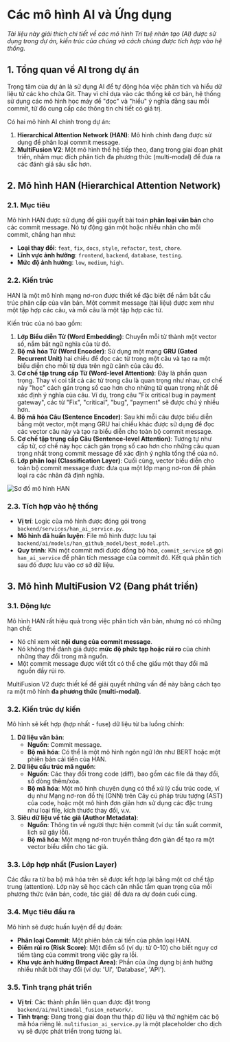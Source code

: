 # Các mô hình AI và Ứng dụng

_Tài liệu này giải thích chi tiết về các mô hình Trí tuệ nhân tạo (AI) được sử dụng trong dự án, kiến trúc của chúng và cách chúng được tích hợp vào hệ thống._

## 1. Tổng quan về AI trong dự án

Trọng tâm của dự án là sử dụng AI để tự động hóa việc phân tích và hiểu dữ liệu từ các kho chứa Git. Thay vì chỉ dựa vào các thống kê cơ bản, hệ thống sử dụng các mô hình học máy để "đọc" và "hiểu" ý nghĩa đằng sau mỗi commit, từ đó cung cấp các thông tin chi tiết có giá trị.

Có hai mô hình AI chính trong dự án:

1.  **Hierarchical Attention Network (HAN)**: Mô hình chính đang được sử dụng để phân loại commit message.
2.  **MultiFusion V2**: Một mô hình thế hệ tiếp theo, đang trong giai đoạn phát triển, nhằm mục đích phân tích đa phương thức (multi-modal) để đưa ra các đánh giá sâu sắc hơn.

## 2. Mô hình HAN (Hierarchical Attention Network)

### 2.1. Mục tiêu

Mô hình HAN được sử dụng để giải quyết bài toán **phân loại văn bản** cho các commit message. Nó tự động gán một hoặc nhiều nhãn cho mỗi commit, chẳng hạn như:

-   **Loại thay đổi**: `feat`, `fix`, `docs`, `style`, `refactor`, `test`, `chore`.
-   **Lĩnh vực ảnh hưởng**: `frontend`, `backend`, `database`, `testing`.
-   **Mức độ ảnh hưởng**: `low`, `medium`, `high`.

### 2.2. Kiến trúc

HAN là một mô hình mạng nơ-ron được thiết kế đặc biệt để nắm bắt cấu trúc phân cấp của văn bản. Một commit message (tài liệu) được xem như một tập hợp các câu, và mỗi câu là một tập hợp các từ.

Kiến trúc của nó bao gồm:

1.  **Lớp Biểu diễn Từ (Word Embedding)**: Chuyển mỗi từ thành một vector số, nắm bắt ngữ nghĩa của từ đó.
2.  **Bộ mã hóa Từ (Word Encoder)**: Sử dụng một mạng **GRU (Gated Recurrent Unit)** hai chiều để đọc các từ trong một câu và tạo ra một biểu diễn cho mỗi từ dựa trên ngữ cảnh của câu đó.
3.  **Cơ chế tập trung cấp Từ (Word-level Attention)**: Đây là phần quan trọng. Thay vì coi tất cả các từ trong câu là quan trọng như nhau, cơ chế này "học" cách gán trọng số cao hơn cho những từ quan trọng nhất để xác định ý nghĩa của câu. Ví dụ, trong câu "Fix critical bug in payment gateway", các từ "Fix", "critical", "bug", "payment" sẽ được chú ý nhiều hơn.
4.  **Bộ mã hóa Câu (Sentence Encoder)**: Sau khi mỗi câu được biểu diễn bằng một vector, một mạng GRU hai chiều khác được sử dụng để đọc các vector câu này và tạo ra biểu diễn cho toàn bộ commit message.
5.  **Cơ chế tập trung cấp Câu (Sentence-level Attention)**: Tương tự như cấp từ, cơ chế này học cách gán trọng số cao hơn cho những câu quan trọng nhất trong commit message để xác định ý nghĩa tổng thể của nó.
6.  **Lớp phân loại (Classification Layer)**: Cuối cùng, vector biểu diễn cho toàn bộ commit message được đưa qua một lớp mạng nơ-ron để phân loại ra các nhãn đã định nghĩa.

![Sơ đồ mô hình HAN](https://i.imgur.com/sY8gL9d.png)

### 2.3. Tích hợp vào hệ thống

-   **Vị trí**: Logic của mô hình được đóng gói trong `backend/services/han_ai_service.py`.
-   **Mô hình đã huấn luyện**: File mô hình được lưu tại `backend/ai/models/han_github_model/best_model.pth`.
-   **Quy trình**: Khi một commit mới được đồng bộ hóa, `commit_service` sẽ gọi `han_ai_service` để phân tích message của commit đó. Kết quả phân tích sau đó được lưu vào cơ sở dữ liệu.

## 3. Mô hình MultiFusion V2 (Đang phát triển)

### 3.1. Động lực

Mô hình HAN rất hiệu quả trong việc phân tích văn bản, nhưng nó có những hạn chế:

-   Nó chỉ xem xét **nội dung của commit message**.
-   Nó không thể đánh giá được **mức độ phức tạp hoặc rủi ro** của chính những thay đổi trong mã nguồn.
-   Một commit message được viết tốt có thể che giấu một thay đổi mã nguồn đầy rủi ro.

MultiFusion V2 được thiết kế để giải quyết những vấn đề này bằng cách tạo ra một mô hình **đa phương thức (multi-modal)**.

### 3.2. Kiến trúc dự kiến

Mô hình sẽ kết hợp (hợp nhất - fuse) dữ liệu từ ba luồng chính:

1.  **Dữ liệu văn bản**: 
    -   **Nguồn**: Commit message.
    -   **Bộ mã hóa**: Có thể là một mô hình ngôn ngữ lớn như BERT hoặc một phiên bản cải tiến của HAN.
2.  **Dữ liệu cấu trúc mã nguồn**:
    -   **Nguồn**: Các thay đổi trong code (diff), bao gồm các file đã thay đổi, số dòng thêm/xóa.
    -   **Bộ mã hóa**: Một mô hình chuyên dụng có thể xử lý cấu trúc code, ví dụ như Mạng nơ-ron đồ thị (GNN) trên Cây cú pháp trừu tượng (AST) của code, hoặc một mô hình đơn giản hơn sử dụng các đặc trưng như loại file, kích thước thay đổi, v.v.
3.  **Siêu dữ liệu về tác giả (Author Metadata)**:
    -   **Nguồn**: Thông tin về người thực hiện commit (ví dụ: tần suất commit, lịch sử gây lỗi).
    -   **Bộ mã hóa**: Một mạng nơ-ron truyền thẳng đơn giản để tạo ra một vector biểu diễn cho tác giả.

### 3.3. Lớp hợp nhất (Fusion Layer)

Các đầu ra từ ba bộ mã hóa trên sẽ được kết hợp lại bằng một cơ chế tập trung (attention). Lớp này sẽ học cách cân nhắc tầm quan trọng của mỗi phương thức (văn bản, code, tác giả) để đưa ra dự đoán cuối cùng.

### 3.4. Mục tiêu đầu ra

Mô hình sẽ được huấn luyện để dự đoán:

-   **Phân loại Commit**: Một phiên bản cải tiến của phân loại HAN.
-   **Điểm rủi ro (Risk Score)**: Một điểm số (ví dụ: từ 0-10) cho biết nguy cơ tiềm tàng của commit trong việc gây ra lỗi.
-   **Khu vực ảnh hưởng (Impact Area)**: Phần của ứng dụng bị ảnh hưởng nhiều nhất bởi thay đổi (ví dụ: 'UI', 'Database', 'API').

### 3.5. Tình trạng phát triển

-   **Vị trí**: Các thành phần liên quan được đặt trong `backend/ai/multimodal_fusion_network/`.
-   **Tình trạng**: Đang trong giai đoạn thu thập dữ liệu và thử nghiệm các bộ mã hóa riêng lẻ. `multifusion_ai_service.py` là một placeholder cho dịch vụ sẽ được phát triển trong tương lai.
